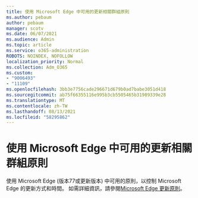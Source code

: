 ```yaml
---
title: 使用 Microsoft Edge 中可用的更新相關群組原則
ms.author: pebaum
author: pebaum
manager: scotv
ms.date: 06/07/2021
ms.audience: Admin
ms.topic: article
ms.service: o365-administration
ROBOTS: NOINDEX, NOFOLLOW
localization_priority: Normal
ms.collection: Adm_O365
ms.custom:
- "9006493"
- "11109"
ms.openlocfilehash: 3bb3e7756cade296671d679b0ad7babe3051d418
ms.sourcegitcommit: ab75f66355116e995b3cb5505465b31989339e28
ms.translationtype: MT
ms.contentlocale: zh-TW
ms.lasthandoff: 08/13/2021
ms.locfileid: "58295862"
---
```

# <a name="use-update-related-group-policies-available-in-microsoft-edge"></a>使用 Microsoft Edge 中可用的更新相關群組原則

使用 Microsoft Edge (版本77或更新版本) 中可用的原則，以控制 Microsoft Edge 的更新方式和時間。 如需詳細資訊，請參閱[Microsoft Edge 更新原則](https://docs.microsoft.com/DeployEdge/microsoft-edge-update-policies#available-policies)。